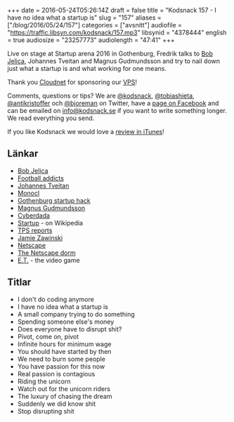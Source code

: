 +++
date = 2016-05-24T05:26:14Z
draft = false
title = "Kodsnack 157 - I have no idea what a startup is"
slug = "157"
aliases = ["/blog/2016/05/24/157"]
categories = ["avsnitt"]
audiofile = "https://traffic.libsyn.com/kodsnack/157.mp3"
libsynid = "4378444"
english = true
audiosize = "23257773"
audiolength = "47:41"
+++

Live on stage at Startup arena 2016 in Gothenburg, Fredrik talks to [Bob Jelica](https://twitter.com/b0bben), Johannes Tveitan and Magnus Gudmundsson and try to nail down just what a startup is and what working for one means.

Thank you [Cloudnet](http://www.cloudnet.se) for sponsoring our [VPS](http://en.wikipedia.org/wiki/Virtual_private_server)!

Comments, questions or tips? We are [@kodsnack](https://www.twitter.com/kodsnack), [@tobiashieta](https://www.twitter.com/tobiashieta), [@antikristoffer](https://www.twitter.com/antikristoffer) och [@bjoreman](https://www.twitter.com/bjoreman) on Twitter, have a [page on Facebook](https://www.facebook.com/kodsnack) and can be emailed on [info@kodsnack.se](mailto:info@kodsnack.se) if you want to write something longer. We read everything you send.

If you like Kodsnack we would love a [review in iTunes](http://itunes.apple.com/se/podcast/kodsnack/id561631498?l=en)!

## Länkar ##
* [Bob Jelica](https://twitter.com/b0bben)
* [Football addicts](http://www.footballaddicts.com/)
* [Johannes Tveitan](https://twitter.com/tveitan)
* [Monocl](http://monocl.com/)
* [Gothenburg startup hack](http://www.gbgstartuphack.com/)
* [Magnus Gudmundsson](https://www.linkedin.com/in/magnus-gudmundsson-42346327)
* [Cyberdada](http://www.cyberdada.com/)
* [Startup](https://en.wikipedia.org/wiki/Startup_company) - on Wikipedia
* [TPS reports](https://www.youtube.com/watch?v=Fy3rjQGc6lA)
* [Jamie Zawinski](https://en.wikipedia.org/wiki/Jamie_Zawinski)
* [Netscape](https://en.wikipedia.org/wiki/Netscape)
* [The Netscape dorm](https://www.jwz.org/gruntle/nscpdorm.html)
* [E.T.](https://en.wikipedia.org/wiki/E.T._the_Extra-Terrestrial_%28video_game%29) - the video game

## Titlar ##
* I don't do coding anymore
* I have no idea what a startup is
* A small company trying to do something
* Spending someone else's money
* Does everyone have to disrupt shit?
* Pivot, come on, pivot
* Infinite hours for minimum wage
* You should have started by then
* We need to burn some people
* You have passion for this now
* Real passion is contagious
* Riding the unicorn
* Watch out for the unicorn riders
* The luxury of chasing the dream
* Suddenly we did know shit
* Stop disrupting shit